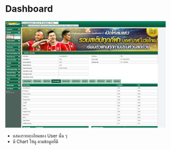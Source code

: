 # Dashboard

![image](img/dashboard.jpg)

- แสดงรายละเอียดของ User นั้น ๆ
- มี Chart ให้ดู ตามข้อมูลที่มี
